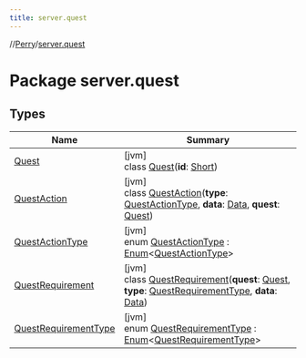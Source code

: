 ```yaml
---
title: server.quest
---
```

//[Perry](../../index.html)/[server.quest](index.html)



# Package server.quest



## Types


| Name | Summary |
|---|---|
| [Quest](-quest/index.html) | [jvm]<br>class [Quest](-quest/index.html)(**id**: [Short](https://kotlinlang.org/api/latest/jvm/stdlib/kotlin/-short/index.html)) |
| [QuestAction](-quest-action/index.html) | [jvm]<br>class [QuestAction](-quest-action/index.html)(**type**: [QuestActionType](-quest-action-type/index.html), **data**: [Data](../provider/-data/index.html), **quest**: [Quest](-quest/index.html)) |
| [QuestActionType](-quest-action-type/index.html) | [jvm]<br>enum [QuestActionType](-quest-action-type/index.html) : [Enum](https://kotlinlang.org/api/latest/jvm/stdlib/kotlin/-enum/index.html)<[QuestActionType](-quest-action-type/index.html)> |
| [QuestRequirement](-quest-requirement/index.html) | [jvm]<br>class [QuestRequirement](-quest-requirement/index.html)(**quest**: [Quest](-quest/index.html), **type**: [QuestRequirementType](-quest-requirement-type/index.html), **data**: [Data](../provider/-data/index.html)) |
| [QuestRequirementType](-quest-requirement-type/index.html) | [jvm]<br>enum [QuestRequirementType](-quest-requirement-type/index.html) : [Enum](https://kotlinlang.org/api/latest/jvm/stdlib/kotlin/-enum/index.html)<[QuestRequirementType](-quest-requirement-type/index.html)> |

